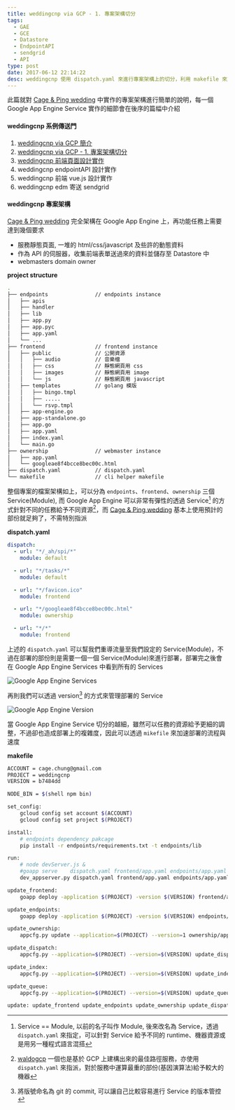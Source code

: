 ```yaml
---
title: weddingcnp via GCP - 1. 專案架構切分
tags:
  - GAE
  - GCE
  - Datastore
  - EndpointAPI
  - sendgrid
  - API
type: post
date: 2017-06-12 22:14:22
desc: weddingcnp 使用 dispatch.yaml 來進行專案架構上的切分，利用 makefile 來加速部署的流程、速度
---
```


此篇就對 [Cage & Ping wedding](http://weddingcnp.appspot.com/) 中實作的專案架構進行簡單的說明，每一個 Google App Engine Service 實作的細節會在後序的篇幅中介紹

#### weddingcnp 系例傳送門

1. [weddingcnp via GCP 簡介](https://kaichu.io/2017/06/08/weddingcnp-via-gcp/)
1. [weddingcnp via GCP - 1. 專案架構切分](https://kaichu.io/2017/06/12/weddingcnp-via-gcp-1/)
1. [weddingcnp 前端頁面設計實作](https://kaichu.io/2017/06/18/weddingcnp-via-gcp-2/)
1. weddingcnp endpointAPI 設計實作
1. weddingcnp 前端 vue.js 設計實作
1. weddingcnp edm 寄送 sendgrid

#### weddingcnp 專案架構

[Cage & Ping wedding](http://weddingcnp.appspot.com/) 完全架構在 Google App Engine 上，再功能任務上需要達到幾個要求

- 服務靜態頁面, 一堆的 html/css/javascript 及些許的動態資料
- 作為 API 的伺服器，收集前端表單送過來的資料並儲存至 Datastore 中
- webmasters domain owner

__project structure__

```bash
.
├── endpoints               // endpoints instance
│   ├── apis
│   ├── handler
│   ├── lib
│   ├── app.py
│   ├── app.pyc
│   ├── app.yaml
│   └── ...
├── frontend                // frontend instance
│   ├── public              // 公開資源
│   │   ├── audio           // 音樂檔
│   │   ├── css             // 靜態網頁用 css
│   │   ├── images          // 靜態網頁用 image
│   │   └── js              // 靜態網頁用 javascript
│   ├── templates           // golang 模版
│   │   ├── bingo.tmpl
│   │   ├── .....
│   │   └── rsvp.tmpl
│   ├── app-engine.go
│   ├── app-standalone.go
│   ├── app.go
│   ├── app.yaml
│   ├── index.yaml
│   └── main.go
├── ownership               // webmaster instance
│   ├── app.yaml
│   └── googleae8f4bcce8bec00c.html
├── dispatch.yaml           // dispatch.yaml
└── makefile                // cli helper makefile
```

<!-- more -->

整個專案的檔案架構如上，可以分為 `endpoints`、`frontend`、`ownership` 三個 Service(Module), 而 Google App Engine 可以非常有彈性的透過 Service[^1] 的方式針對不同的任務給予不同資源[^2]，而 [Cage & Ping wedding](http://weddingcnp.appspot.com/) 基本上使用預計的部份就足夠了，不需特別指派

__dispatch.yaml__

```yaml
dispatch:
  - url: "*/_ah/spi/*"
    module: default

  - url: "*/tasks/*"
    module: default

  - url: "*/favicon.ico"
    module: frontend

  - url: "*/googleae8f4bcce8bec00c.html"
    module: ownership

  - url: "*/*"
    module: frontend
```

上述的 `dispatch.yaml` 可以幫我們重導流量至我們設定的 Service(Module)，不過在部署的部份則是需要一個一個 Service(Module)來進行部署，部署完之後會在 Google App Engine Services 中看到所有的 Services

![Google App Engine Services](/img/weddingcnp-via-gcp-1_1.png)

再則我們可以透過 version[^3] 的方式來管理部署的 Service

![Google App Engine Version](/img/weddingcnp-via-gcp-1_2.png)

當 Google App Engine Service 切分的越細，雖然可以任務的資源給予更細的調整，不過卻也造成部署上的複雜度，因此可以透過 `mikefile` 來加速部署的流程與速度

__makefile__

```bash
ACCOUNT = cage.chung@gmail.com
PROJECT = weddingcnp
VERSION = b7484dd

NODE_BIN = $(shell npm bin)

set_config:
	gcloud config set account $(ACCOUNT)
	gcloud config set project $(PROJECT)

install:
	# endpoints dependency pakcage
	pip install -r endpoints/requirements.txt -t endpoints/lib

run:
	# node devServer.js &
	#goapp serve	dispatch.yaml frontend/app.yaml	endpoints/app.yaml ownership/app.yaml
	dev_appserver.py dispatch.yaml frontend/app.yaml endpoints/app.yaml ownership/app.yaml --appidentity_email_address=save-avatar@weddingcnp.iam.gserviceaccount.com --appidentity_private_key_path=/Users/cage/.gvm/pkgsets/go1.7/global/src/github.com/cage1016/weddingcnp/endpoints/weddingcnp-3a652c96507d.pem --skip_sdk_update_check=yes --host 0.0.0.0 --enable_sendmail=yes

update_frontend:
	goapp deploy -application $(PROJECT) -version $(VERSION) frontend/app.yaml

update_endpoints:
	goapp deploy -application $(PROJECT) -version $(VERSION) endpoints/app.yaml

update_ownership:
	appcfg.py update --application=$(PROJECT) --version=1 ownership/app.yaml

update_dispatch:
	appcfg.py --application=$(PROJECT) --version=$(VERSION) update_dispatch .

update_index:
	appcfg.py --application=$(PROJECT) --version=$(VERSION) update_indexes endpoints

update_queue:
	appcfg.py --application=$(PROJECT) --version=$(VERSION) update_queues endpoints

update: update_frontend update_endpoints update_ownership update_dispatch update_index update_queue
```

[^1]: Service == Module, 以前的名子叫作 Module, 後來改名為 Service，透過 `dispatch.yaml` 來指定，可以針對 Service 給予不同的 runtime、機器資源或是用另一種程式語言混搭
[^2]: [waldogcp](https://www.slideshare.net/cagechung/waldogcp) 一個也是基於 GCP 上建構出來的最佳路徑服務，亦使用 `dispatch.yaml` 來指派，對於服務中運算最重的部份(基因演算法)給予較大的機器
[^3]: 將版號命名為 git 的 commit, 可以讓自己比較容易進行 Service 的版本管控

